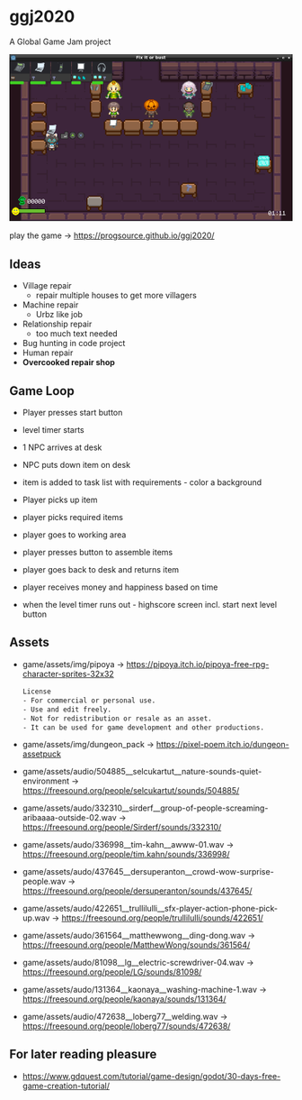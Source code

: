 # ggj2020
A Global Game Jam project

![](screenshot.png)

play the game -> https://progsource.github.io/ggj2020/


## Ideas

* Village repair
  * repair multiple houses to get more villagers
* Machine repair
  * Urbz like job
* Relationship repair
  * too much text needed
* Bug hunting in code project
* Human repair
* **Overcooked repair shop**

## Game Loop

* Player presses start button
* level timer starts
* 1 NPC arrives at desk
* NPC puts down item on desk
* item is added to task list with requirements - color a background
* Player picks up item
* player picks required items
* player goes to working area
* player presses button to assemble items
* player goes back to desk and returns item
* player receives money and happiness based on time

* when the level timer runs out - highscore screen incl. start next level button

## Assets

* game/assets/img/pipoya -> https://pipoya.itch.io/pipoya-free-rpg-character-sprites-32x32
  ```
  License
  - For commercial or personal use.
  - Use and edit freely.
  - Not for redistribution or resale as an asset.
  - It can be used for game development and other productions.
  ```
* game/assets/img/dungeon_pack -> https://pixel-poem.itch.io/dungeon-assetpuck

* game/assets/audio/504885__selcukartut__nature-sounds-quiet-environment -> https://freesound.org/people/selcukartut/sounds/504885/
* game/assets/audo/332310__sirderf__group-of-people-screaming-aribaaaa-outside-02.wav -> https://freesound.org/people/Sirderf/sounds/332310/
* game/assets/audo/336998__tim-kahn__awww-01.wav -> https://freesound.org/people/tim.kahn/sounds/336998/
* game/assets/audo/437645__dersuperanton__crowd-wow-surprise-people.wav -> https://freesound.org/people/dersuperanton/sounds/437645/
* game/assets/audo/422651__trullilulli__sfx-player-action-phone-pick-up.wav -> https://freesound.org/people/trullilulli/sounds/422651/
* game/assets/audo/361564__matthewwong__ding-dong.wav -> https://freesound.org/people/MatthewWong/sounds/361564/
*  game/assets/audo/81098__lg__electric-screwdriver-04.wav -> https://freesound.org/people/LG/sounds/81098/
* game/assets/audo/131364__kaonaya__washing-machine-1.wav -> https://freesound.org/people/kaonaya/sounds/131364/
* game/assets/audio/472638__loberg77__welding.wav -> https://freesound.org/people/loberg77/sounds/472638/
## For later reading pleasure

 - https://www.gdquest.com/tutorial/game-design/godot/30-days-free-game-creation-tutorial/
